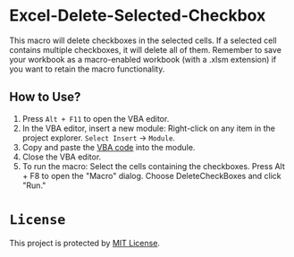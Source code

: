 # Excel-Delete-Selected-Checkbox
This macro will delete checkboxes in the selected cells. If a selected cell contains multiple checkboxes, it will delete all of them. Remember to save your workbook as a macro-enabled workbook (with a .xlsm extension) if you want to retain the macro functionality.

## How to Use?
   1. Press `Alt + F11` to open the VBA editor.
   2. In the VBA editor, insert a new module:
     Right-click on any item in the project explorer.
     `Select Insert` -> `Module`.
   3. Copy and paste the [VBA code](DeleteCBox.bcf) into the module.
   4. Close the VBA editor.
   5. To run the macro:
        Select the cells containing the checkboxes.
        Press Alt + F8 to open the "Macro" dialog.
        Choose DeleteCheckBoxes and click "Run."

# `License`
This project is protected by [MIT License](LICENSE).
